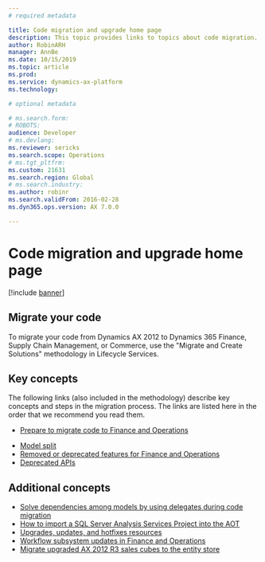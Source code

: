 ```yaml
---
# required metadata

title: Code migration and upgrade home page
description: This topic provides links to topics about code migration.
author: RobinARH
manager: AnnBe
ms.date: 10/15/2019
ms.topic: article
ms.prod: 
ms.service: dynamics-ax-platform
ms.technology: 

# optional metadata

# ms.search.form: 
# ROBOTS: 
audience: Developer
# ms.devlang: 
ms.reviewer: sericks
ms.search.scope: Operations
# ms.tgt_pltfrm: 
ms.custom: 21631
ms.search.region: Global
# ms.search.industry: 
ms.author: robinr
ms.search.validFrom: 2016-02-28
ms.dyn365.ops.version: AX 7.0.0

---
```



# Code migration and upgrade home page

[!include [banner](../includes/banner.md)]

## Migrate your code

To migrate your code from Dynamics AX 2012 to Dynamics 365 Finance, Supply Chain Management, or Commerce, use the "Migrate and Create Solutions" methodology in Lifecycle Services.

## Key concepts

The following links (also included in the methodology) describe key concepts and steps in the migration process. The links are listed here in the order that we recommend you read them.

- [Prepare to migrate code to Finance and Operations](prepare-migration.md)
<!--- [Migrate from AX 2012 (Office Mix)](https://mix.office.com/watch/4gsvk592c685)
- [Migrate between versions (Office Mix)](https://mix.office.com/watch/os2wff38zi6f)-->
<!-- [Resolve conflicts using Visual Studio (Office Mix)](https://mix.office.com/watch/1rl75ei2cs6d7)-->
- [Model split](../dev-tools/model-split.md)
- [Removed or deprecated features for Finance and Operations](deprecated-features.md)
- [Deprecated APIs](deprecated-apis.md)
<!--- [Development tools performance tips (Office Mix)](https://mix.office.com/watch/rnp6ng9wu8kx)-->

## Additional concepts

- [Solve dependencies among models by using delegates during code migration](delegates-migration.md)
- [How to import a SQL Server Analysis Services Project into the AOT](https://technet.microsoft.com/library/dn754850.aspx)
- [Upgrades, updates, and hotfixes resources](upgrade-home-page.md)
- [Workflow subsystem updates in Finance and Operations](workflow-subsystem.md)
- [Migrate upgraded AX 2012 R3 sales cubes to the entity store](migrate-upgraded-cube-entity-store.md)

